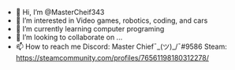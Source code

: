 - 👋 Hi, I’m @MasterCheif343
- 👀 I’m interested in Video games, robotics, coding, and cars
- 🌱 I’m currently learning computer programing
- 💞️ I’m looking to collaborate on ...
- 📫 How to reach me Discord: Master Chief¯\_(ツ)_/¯#9586 Steam: https://steamcommunity.com/profiles/76561198180312278/

<!---
MasterCheif343/MasterCheif343 is a ✨ special ✨ repository because its `README.md` (this file) appears on your GitHub profile.
You can click the Preview link to take a look at your changes.
--->
